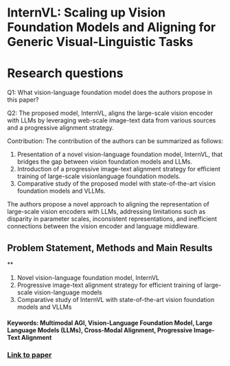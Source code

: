 # InternVL: Scaling up Vision Foundation Models and Aligning for Generic Visual-Linguistic Tasks

# Research questions
Q1: What vision-language foundation model does the authors propose in this paper?

Q2: The proposed model, InternVL, aligns the large-scale vision encoder with LLMs by leveraging web-scale image-text data from various sources and a progressive alignment strategy.

Contribution:
The contribution of the authors can be summarized as follows:

1. Presentation of a novel vision-language foundation model, InternVL, that bridges the gap between vision foundation models and LLMs.
2. Introduction of a progressive image-text alignment strategy for efficient training of large-scale visionlanguage foundation models.
3. Comparative study of the proposed model with state-of-the-art vision foundation models and VLLMs.

The authors propose a novel approach to aligning the representation of large-scale vision encoders with LLMs, addressing limitations such as disparity in parameter scales, inconsistent representations, and inefficient connections between the vision encoder and language middleware.

## Problem Statement, Methods and Main Results
**
1. Novel vision-language foundation model, InternVL
2. Progressive image-text alignment strategy for efficient training of large-scale vision-language models
3. Comparative study of InternVL with state-of-the-art vision foundation models and VLLMs

#### Keywords: Multimodal AGI, Vision-Language Foundation Model, Large Language Models (LLMs), Cross-Modal Alignment, Progressive Image-Text Alignment


### [Link to paper](https://arxiv.org/abs/2312.14238v3)
